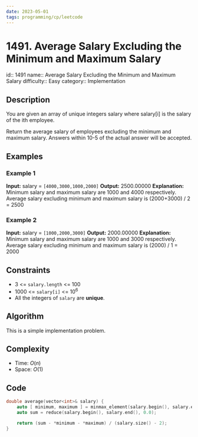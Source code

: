 ```yaml
---
date: 2023-05-01
tags: programming/cp/leetcode
---
```


# 1491. Average Salary Excluding the Minimum and Maximum Salary 

id:: 1491
name:: Average Salary Excluding the Minimum and Maximum Salary
difficulty:: Easy
category:: Implementation

## Description
You are given an array of unique integers salary where salary[i] is the salary of the ith employee.

Return the average salary of employees excluding the minimum and maximum salary. Answers within 10-5 of the actual answer will be accepted.

## Examples
### Example 1
**Input:** salary = `[4000,3000,1000,2000]`
**Output:** 2500.00000
**Explanation:** Minimum salary and maximum salary are 1000 and 4000 respectively.
Average salary excluding minimum and maximum salary is (2000+3000) / 2 = 2500

### Example 2
**Input:** salary = `[1000,2000,3000]`
**Output:** 2000.00000
**Explanation:** Minimum salary and maximum salary are 1000 and 3000 respectively.
Average salary excluding minimum and maximum salary is (2000) / 1 = 2000

## Constraints
-   $3$ <= `salary.length` <= $100$
-   $1000$ <= `salary[i]` <= $10^6$
-   All the integers of `salary` are **unique**.

## Algorithm
This is a simple implementation problem.

## Complexity
- Time: $O(n)$
- Space: $O(1)$

## Code
```cpp
double average(vector<int>& salary) {
	auto [ minimum, maximum ] = minmax_element(salary.begin(), salary.end());
	auto sum = reduce(salary.begin(), salary.end(), 0.0);

	return (sum - *minimum - *maximum) / (salary.size() - 2);
}
```